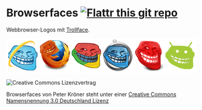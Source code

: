 Browserfaces [![Flattr this git repo](http://api.flattr.com/button/flattr-badge-large.png)](https://flattr.com/submit/auto?user_id=Sir_Pepe&url=https://github.com/SirPepe/Browserfaces&title=Browserfaces&language=de&tags=github&category=images)
============

Webbrowser-Logos mit [Trollface](http://knowyourmeme.com/memes/trollface-coolface-problem).

![Alle Trollface-Browser](https://github.com/SirPepe/Browserfaces/raw/master/index.png)

![Creative Commons Lizenzvertrag](http://i.creativecommons.org/l/by/3.0/de/88x31.png)

Browserfaces von Peter Kröner steht unter einer [Creative Commons Namensnennung 3.0 Deutschland Lizenz](http://creativecommons.org/licenses/by/3.0/de/)
